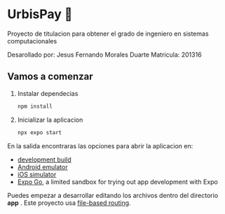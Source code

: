 # UrbisPay 👋

Proyecto de titulacion para obtener el grado de ingeniero en sistemas computacionales

Desarollado por: Jesus Fernando Morales Duarte 
Matricula: 201316

## Vamos a comenzar

1. Instalar dependecias

   ```bash
   npm install
   ```

2. Inicializar la aplicacion

   ```bash
   npx expo start
   ```
En la salida encontraras las opciones para abrir la aplicacion en:
- [development build](https://docs.expo.dev/develop/development-builds/introduction/)
- [Android emulator](https://docs.expo.dev/workflow/android-studio-emulator/)
- [iOS simulator](https://docs.expo.dev/workflow/ios-simulator/)
- [Expo Go](https://expo.dev/go), a limited sandbox for trying out app development with Expo

Puedes empezar a desarrollar editando los archivos dentro del directorio **app** . Este proyecto usa [file-based routing](https://docs.expo.dev/router/introduction).
